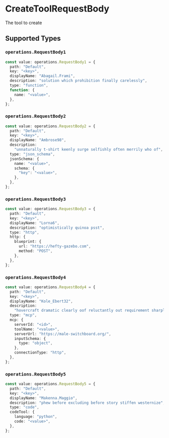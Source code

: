 # CreateToolRequestBody

The tool to create


## Supported Types

### `operations.RequestBody1`

```typescript
const value: operations.RequestBody1 = {
  path: "Default",
  key: "<key>",
  displayName: "Abagail.Frami",
  description: "solution which prohibition finally carelessly",
  type: "function",
  function: {
    name: "<value>",
  },
};
```

### `operations.RequestBody2`

```typescript
const value: operations.RequestBody2 = {
  path: "Default",
  key: "<key>",
  displayName: "Ambrose98",
  description:
    "unnaturally t-shirt keenly surge selfishly often merrily who of",
  type: "json_schema",
  jsonSchema: {
    name: "<value>",
    schema: {
      "key": "<value>",
    },
  },
};
```

### `operations.RequestBody3`

```typescript
const value: operations.RequestBody3 = {
  path: "Default",
  key: "<key>",
  displayName: "Lorna6",
  description: "optimistically quinoa psst",
  type: "http",
  http: {
    blueprint: {
      url: "https://hefty-gazebo.com",
      method: "POST",
    },
  },
};
```

### `operations.RequestBody4`

```typescript
const value: operations.RequestBody4 = {
  path: "Default",
  key: "<key>",
  displayName: "Kole_Ebert32",
  description:
    "hovercraft dramatic clearly oof reluctantly out requirement sharply impolite sleepily",
  type: "mcp",
  mcp: {
    serverId: "<id>",
    toolName: "<value>",
    serverUrl: "https://male-switchboard.org/",
    inputSchema: {
      type: "object",
    },
    connectionType: "http",
  },
};
```

### `operations.RequestBody5`

```typescript
const value: operations.RequestBody5 = {
  path: "Default",
  key: "<key>",
  displayName: "Makenna.Maggio",
  description: "phew before excluding before story stiffen westernize",
  type: "code",
  codeTool: {
    language: "python",
    code: "<value>",
  },
};
```

